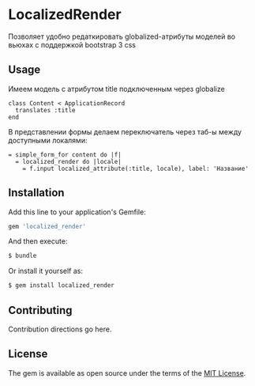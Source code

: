 # LocalizedRender

Позволяет удобно редаткировать globalized-атрибуты моделей во вьюхах с
поддержкой bootstrap 3 css

## Usage

Имеем модель с атрибутом title подключенным через globalize

```
class Content < ApplicationRecord
  translates :title
end
```

В представлении формы делаем переключатель через таб-ы между доступными
локалями:


```slim
= simple_form_for content do |f|
  = localized_render do |locale|
    = f.input localized_attribute(:title, locale), label: 'Название'
```


## Installation
Add this line to your application's Gemfile:

```ruby
gem 'localized_render'
```

And then execute:
```bash
$ bundle
```

Or install it yourself as:
```bash
$ gem install localized_render
```

## Contributing
Contribution directions go here.

## License
The gem is available as open source under the terms of the [MIT License](https://opensource.org/licenses/MIT).
